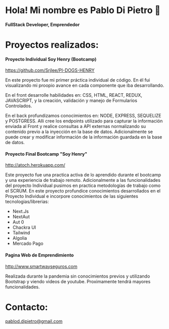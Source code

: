 

# Hola! Mi nombre es Pablo Di Pietro 👋
#### FullStack Developer, Emprendedor




# Proyectos realizados:

#### Proyecto Individual Soy Henry (Bootcamp)
https://github.com/Srjlee/PI-DOGS-HENRY

En este proyecto fue mi primer práctica individual de código. En él fui visualizando mi proopio avance en cada componente que iba desarrollando. 

En el front desarrolle habilidades en: CSS, HTML, REACT, REDUX, JAVASCRIPT, y la creación, validación y manejo de Formularios Controlados.

En el back profundizamos conocimientos en: NODE, EXPRESS, SEQUELIZE y  POSTGRESS. Alli cree los endpoints utilizado para capturar la información enviada al Front y realice consultas a API externas normalizando su contenido previo a la inyección en la base de datos. Adicionalmente se puede crear y modificar información de la información guardada en la base de datos. 

####  Proyecto Final Bootcamp "Soy Henry" 
http://atoch.herokuapp.com/

Este proyecto fue una practica activa de lo aprendido durante el bootcamp y una experiencia de trabajo remoto. 
Adicionalmente a las funcionalidades del proyecto Individual pusimos en practica metodologías de trabajo como el SCRUM.
En este proyecto profundice conocimientos desarrollados en el Proyecto Individual e incorpore conocimientos de las siguientes tecnologias/librerias:

- Next.Js
- NextAut
- Aut 0
- Chackra UI
- Tailwind
- Algolia
- Mercado Pago
 
####  Pagina Web de Emprendimiento
http://www.smartwayseguros.com

Realizada durante la pandemia sin conocimientos previos y utilizando Bootstrap y viendo videos de youtube. Proximamente tendrá mayores funcionalidades.

# Contacto:
pablod.dipietro@gmail.com

<!--
**Srjlee/Srjlee** is a ✨ _special_ ✨ repository because its `README.md` (this file) appears on your GitHub profile.



Here are some ideas to get you started:

- 🔭 I’m currently working on ...
- 🌱 I’m currently learning ...
- 👯 I’m looking to collaborate on ...
- 🤔 I’m looking for help with ...
- 💬 Ask me about ...
- 📫 How to reach me: ...
- 😄 Pronouns: ...
- ⚡ Fun fact: ...
-->
